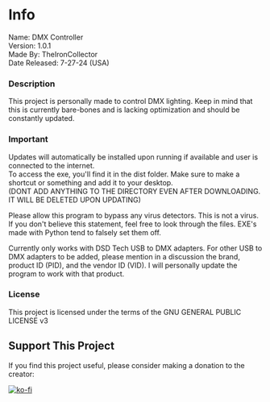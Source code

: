 # Info

Name: DMX Controller    
Version: 1.0.1    
Made By: TheIronCollector    
Date Released: 7-27-24 (USA)    

### Description

This project is personally made to control DMX lighting. Keep in mind that this is currently bare-bones and is lacking optimization and should be constantly updated.

### Important

Updates will automatically be installed upon running if available and user is connected to the internet.    
To access the exe, you'll find it in the dist folder. Make sure to make a shortcut or something and add it to your desktop.    
(DONT ADD ANYTHING TO THE DIRECTORY EVEN AFTER DOWNLOADING. IT WILL BE DELETED UPON UPDATING)

Please allow this program to bypass any virus detectors. This is not a virus. If you don't believe this statement, feel free to look through the files. EXE's made with Python tend to falsely set them off.

Currently only works with DSD Tech USB to DMX adapters. For other USB to DMX adapters to be added, please mention in a discussion the brand, product ID (PID), and the vendor ID (VID). I will personally update the program to work with that product.

### License

This project is licensed under the terms of the GNU GENERAL PUBLIC LICENSE v3

## Support This Project

If you find this project useful, please consider making a donation to the creator:

[![ko-fi](https://www.ko-fi.com/img/githubbutton_sm.svg)](https://ko-fi.com/TheIronCollector)

